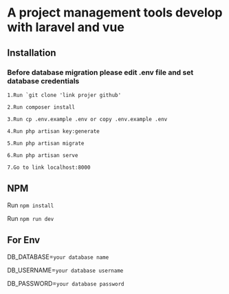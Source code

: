 # A project management tools develop with laravel and vue

## Installation

### Before database migration please edit .env file and set database credentials

```
1.Run `git clone 'link projer github'

2.Run composer install

3.Run cp .env.example .env or copy .env.example .env

4.Run php artisan key:generate

5.Run php artisan migrate

6.Run php artisan serve

7.Go to link localhost:8000

```

## NPM
Run `npm install`

Run `npm run dev`


## For Env
DB_DATABASE=`your database name`

DB_USERNAME=`your database username`

DB_PASSWORD=`your database password`
